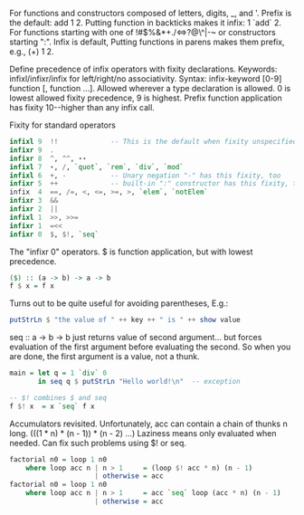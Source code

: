 For functions and constructors composed of letters, digits, \_, and '.
  Prefix is the default: add 1 2.
  Putting function in backticks makes it infix: 1 \`add\` 2.
For functions starting with one of !#$%&\*+./<=>?@\\^|-~ or constructors starting ":".
  Infix is default, Putting functions in parens makes them prefix, e.g., (+) 1 2.

Define precedence of infix operators with fixity declarations.
  Keywords: infixl/infixr/infix for left/right/no associativity.
  Syntax: infix-keyword [0-9] function [, function ...].
  Allowed wherever a type declaration is allowed.
  0 is lowest allowed fixity precedence, 9 is highest.
  Prefix function application has fixity 10--higher than any infix call.

Fixity for standard operators
```haskell
infixl 9  !!             -- This is the default when fixity unspecified
infixr 9  .
infixr 8  ^, ^^, ⋆⋆
infixl 7  ⋆, /, `quot`, `rem`, `div`, `mod`
infixl 6  +, -           -- Unary negation "-" has this fixity, too
infixr 5  ++             -- built-in ":" constructor has this fixity, too
infix  4  ==, /=, <, <=, >=, >, `elem`, `notElem`
infixr 3  &&
infixr 2  ||
infixl 1  >>, >>=
infixr 1  =<<
infixr 0  $, $!, `seq`
```

The "infixr 0" operators.
$ is function application, but with lowest precedence.
```haskell
($) :: (a -> b) -> a -> b
f $ x = f x
```

Turns out to be quite useful for avoiding parentheses, E.g.:
```haskell
putStrLn $ "the value of " ++ key ++ " is " ++ show value
```

seq :: a -> b -> b just returns value of second argument...
but forces evaluation of the first argument before evaluating the second.
So when you are done, the first argument is a value, not a thunk.
```haskell
main = let q = 1 `div` 0
       in seq q $ putStrLn "Hello world!\n"  -- exception

-- $! combines $ and seq
f $! x  = x `seq` f x
```

Accumulators revisited.
Unfortunately, acc can contain a chain of thunks n long.
(((1 * n) * (n - 1)) * (n - 2) ...) Laziness means only evaluated when needed.
Can fix such problems using $! or seq.
```haskell
factorial n0 = loop 1 n0
    where loop acc n | n > 1     = (loop $! acc * n) (n - 1)
                     | otherwise = acc
factorial n0 = loop 1 n0
    where loop acc n | n > 1     = acc `seq` loop (acc * n) (n - 1)
                     | otherwise = acc
```
